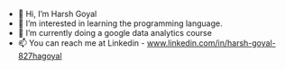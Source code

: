 - 👋 Hi, I’m Harsh Goyal
- 👀 I’m interested in learning the programming language.
- 🌱 I’m currently doing a google data analytics course
- 📫 You can reach me at Linkedin - www.linkedin.com/in/harsh-goyal-827hagoyal

<!---
goharsh/goharsh is a ✨ special ✨ repository because its `README.md` (this file) appears on your GitHub profile.
You can click the Preview link to take a look at your changes.
--->
